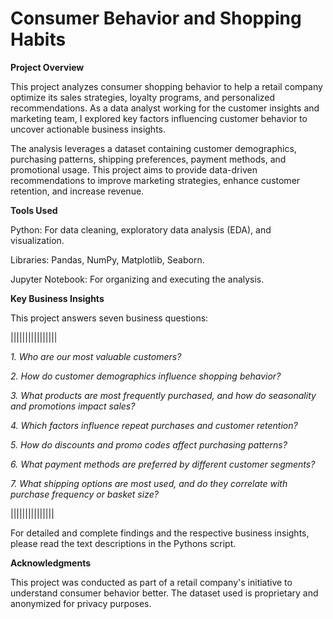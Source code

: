 # Consumer Behavior and Shopping Habits
**Project Overview**

This project analyzes consumer shopping behavior to help a retail company optimize its sales strategies, loyalty programs, and personalized recommendations. As a data analyst working for the customer insights and marketing team, I explored key factors influencing customer behavior to uncover actionable business insights.

The analysis leverages a dataset containing customer demographics, purchasing patterns, shipping preferences, payment methods, and promotional usage. This project aims to provide data-driven recommendations to improve marketing strategies, enhance customer retention, and increase revenue.

**Tools Used**

Python: For data cleaning, exploratory data analysis (EDA), and visualization.

Libraries: Pandas, NumPy, Matplotlib, Seaborn.

Jupyter Notebook: For organizing and executing the analysis.

**Key Business Insights**

This project answers seven business questions:

||||||||||||||||

  _1. Who are our most valuable customers?_
  
  _2. How do customer demographics influence shopping behavior?_
  
  _3. What products are most frequently purchased, and how do seasonality and promotions impact sales?_
  
  _4. Which factors influence repeat purchases and customer retention?_
  
  _5. How do discounts and promo codes affect purchasing patterns?_
  
  _6. What payment methods are preferred by different customer segments?_
  
  _7. What shipping options are most used, and do they correlate with purchase frequency or basket size?_

|||||||||||||||

For detailed and complete findings and the respective business insights, please read the text descriptions in the Pythons script.

**Acknowledgments**

This project was conducted as part of a retail company's initiative to understand consumer behavior better. The dataset used is proprietary and anonymized for privacy purposes.

